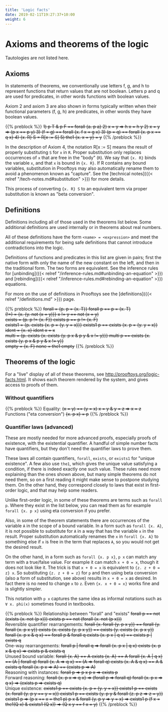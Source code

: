 ```yaml
---
title: 'Logic facts'
date: 2019-02-11T19:27:37+10:00
weight: 6
---
```


# Axioms and theorems of the logic

Tautologies are not listed here.

## Axioms

In statements of theorems, we conventionally use letters f, g, and h
to represent functions that return values that are not boolean.
Letters p and q are used for predicates, in other words functions
with boolean values.

Axiom 2 and axiom 3 are also shown in forms typically written when
their functional parameters (f, g, h) are predicates, in other words
they have boolean values.

{{% preblock %}}
~~1) p T & p F == forall {a. p a}
2) x = y => h x = h y
2) x = y => (p x == p y)
3) (f = g) == forall {x. f x = g x}
3) (p = q) == forall {x. p x == q x}
4) {x. R} S = R[x := S]
5) the1 {x. x = y} = y~~
{{% /preblock %}}

In the description of Axiom 4, the notation R[x := S] means the result
of properly substituting `S` for `x` in `R`.  Proper substitution only
replaces occurrences of `x` that are free in the "body" (`R`).  We say
that `{x. R}` binds the variable `x`, and that `x` is bound in
`{x. R}`.  If R contains any bound variables, substitution in
Prooftoys may also automatically rename them to avoid a phenomenon
known as "capture".  See the [technical notes]({{< relref
"/tech-notes.md#substitution" >}}) for more details.

This process of converting `{x. R} S` to an equivalent term via proper
substitution is known as "beta conversion".


## Definitions

Definitions including all of those used in the theorems list below.
Some additional definitions are used internally or in theorems
about real numbers.

All of these definitions have the form `<name> = <expression>` and meet the
additional requirements for being safe definitions that cannot introduce
contradictions into the logic.

Definitions of functions and predicates in this list are given in
pairs; first the native form with only the name of the new constant on
the left, and then in the traditional form.  The two forms are
equivalent.  See the inference rules for [unbinding]({{< relref
"/inference-rules.md#unbinding-an-equation" >}}) and [rebinding]({{<
relref "/inference-rules.md#rebinding-an-equation" >}}) equations.

For more on the use of definitions in Prooftoys see the
[definitions]({{< relref "/definitions.md" >}}) page.

{{% preblock %}}
~~forall = {p. p = {x. T}}
forall p == p = {x. T}~~\
~~(!=) = {x. {y. not (x = y)}}
x != y == not (x = y)~~\
~~exists = {p. p != {x. F}}
exists p == p != {x. F}~~\
~~exists1 = {p. exists {x. p = {y. y = x}}}
exists1 p == exists {x. p = {y. y = x}}~~\
~~ident = {x. x}
ident x = x~~\
~~multi = {p. exists {x. exists {y. p x & p y & x != y}}}
multi p == exists {x. exists {y. p x & p y & x != y}}~~\
~~empty = {x. F}
none = the1 empty~~
{{% /preblock %}}

## Theorems of the logic

For a "live" display of all of these theorems, see
<http://prooftoys.org/logic-facts.html>.  It shows each theorem rendered
by the system, and gives access to proofs of them.

### Without quantifiers

{{% preblock %}}
Equality:
~~(x = y) == (y = x)
x = y & y = z => x = z~~\
Functions ("eta conversion")
~~{x. p x} = p~~
{{% /preblock %}}

### Quantifier laws (advanced)

These are mostly needed for more advanced proofs, especially
proofs of existence, with the existential quantifier.
A handful of simple number facts have quantifiers, but they
don't need the quantifier laws to prove them.

These laws all contain quantifiers, `forall`, `exists`, or `exists1`
for "unique existence".  A few also use `the1`, which gives the unique
value satisfying a condition, if there is indeed exactly one such value.
These rules need more explaining than the ones shown above, but many simple
theorems do not need them, so on a first reading it might make sense
to postpone studying them.  On the other hand, they correspond closely
to laws that exist in first-order logic, and that may help some readers.

Unlike first-order logic, in some of these theorems
are terms such as `forall p`.  Where they
exist in the list below, you can read them as for example
`forall {x. p x}` using eta conversion if you prefer.

Also, in some of the theorem statements there are occurrences
of the variable `A` in the scope of a bound variable.
In a form such as `forall {x. A}`, it is not possible to substitute
for `A` in a way that has the variable `x` in the result.
Proper substitution automatically renames the `x` in `forall {x. A}`
to something else if `x` is free in the term that replaces `A`, so you
would not get the desired result. 

On the other hand, in a form such as `forall {x. p x}`, `p x` can match any term
with a true/false value.
For example it can match `x + 0 = x`, though it does not look like it.
The trick is that `x + 0 = x` is equivalent to `{z. z + 0 = z} x`.
So substituting `{z. z + 0 = z}` for `p` and then using beta conversion
(also a form of substitution, see above) results in `x + 0 = x` as desired.
In fact there is no need to change `x` to `z`.  Even `{x. x + 0 = x}`
works fine and is slightly simpler.

This notation with `p x` captures the same idea as informal notations such as
`∀ x. phi(x)` sometimes found in textbooks.

{{% preblock %}}
Relationship between "forall" and "exists"
~~forall p == not (exists {x. not (p x)})
exists p == not (forall {x. not (p x)})~~\
Reversible quantifier rearrangements:
~~forall {x. forall {y. p x y}} == forall {y. forall {x. p x y}}
exists {x. exists {y. p x y}} == exists {y. exists {x. p x y}}
forall {x. p x & q x} == forall p & forall q
exists {x. p x | q x} == exists p | exists q~~\
One-way rearrangements:
~~forall p | forall q => forall {x. p x | q x}
exists {x. p x & q x} => exists p & exists q~~\
Unused bound variable:
~~forall {x. A} == A
exists {x. A} == A
forall {x. A | q x} == (A | forall q)
forall {x. A => q x} == (A => forall q)
exists {x. A & q x} == A & exists q
forall {x. p x => A} == (exists p => A)~~\
Reasoning with instances:
~~forall p => p x
p x => exists p~~\
Forward reasoning:
~~forall {x. p x => q x} => (forall p => forall q)
forall {x. p x => q x} => (exists p => exists q)~~\
Unique existence:
~~exists1 p == exists {x. p = {y. y = x}}
exists1 p == exists {x. forall {y. p y == y = x}}
exists1 p == exists {y. p y & forall {z. p z => z = y}}
exists1 p => (p x == x = the1 p)
p x & forall {y. p y => y = x} => exists1 p
(f x = the1(Q x) & exists1 (Q x)) => (Q x y == f x = y)~~
{{% /preblock %}}
